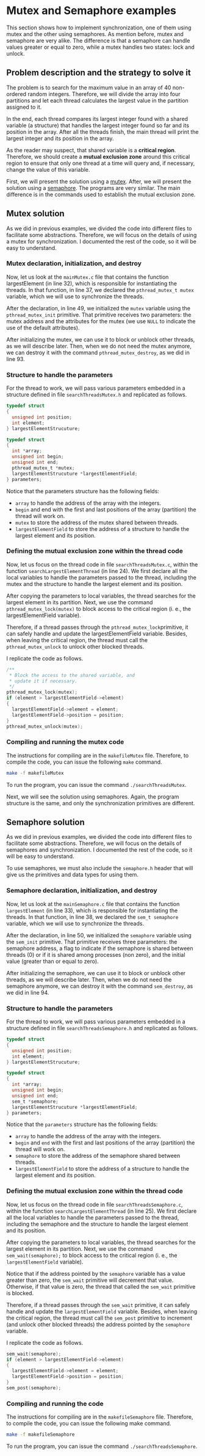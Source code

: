 # Mutex and Semaphore examples
This section shows how to implement synchronization, one of them using mutex and the other using semaphores. As mention before, mutex and semaphore are very alike. The difference is that a semaphore can handle values greater or equal to zero, while a mutex handles two states: lock and unlock.

## Problem description and the strategy to solve it
The problem is to search for the maximum value in an array of 40 non-ordered random integers. Therefore, we will divide the array into four partitions and let each thread calculates the largest value in the partition assigned to it. 

In the end, each thread compares its largest integer found with a shared variable (a structure) that handles the largest integer found so far and its position in the array. After all the threads finish, the main thread will print the largest integer and its position in the array.

As the reader may suspect, that shared variable is a **critical region**. Therefore, we should create a **mutual exclusion zone** around this critical region to ensure that only one thread at a time will query and, if necessary, change the value of this variable.

First, we will present the solution using a [mutex](#Mutex-solution). After, we will present the solution using a [semaphore](#Semaphore-solution). The programs are very similar. The main difference is in the commands used to establish the mutual exclusion zone.

## Mutex solution
As we did in previous examples, we divided the code into different files to facilitate some abstractions. Therefore, we will focus on the details of using a mutex for synchronization. I documented the rest of the code, so it will be easy to understand.

### Mutex declaration, initialization, and destroy

Now, let us look at the ``mainMutex.c`` file that contains the function largestElement (in line 32), which is responsible for instantiating the threads. In that function, in line 37, we declared the ``pthread_mutex_t mutex`` variable, which we will use to synchronize the threads.

After the declaration, in line 49, we initialized the ``mutex`` variable using the ``pthread_mutex_init`` primitive. That primitive receives two parameters: the mutex address and the attributes for the mutex (we use ``NULL`` to indicate the use of the default attributes).

After initializing the mutex, we can use it to block or unblock other threads, as we will describe later. Then, when we do not need the mutex anymore, we can destroy it with the command ``pthread_mutex_destroy``, as we did in line 93.

### Structure to handle the parameters

For the thread to work, we will pass various parameters embedded in a structure defined in file ``searchThreadsMutex.h`` and replicated as follows.

```c
typedef struct
{
  unsigned int position;
  int element;
} largestElementStrucuture;

typedef struct
{
  int *array;
  unsigned int begin;
  unsigned int end;
  pthread_mutex_t *mutex;
  largestElementStrucuture *largestElementField;
} parameters;

```
Notice that the parameters structure has the following fields:
- ``array`` to handle the address of the array with the integers.
- ``begin`` and end with the first and last positions of the array (partition) the thread will work on.
- ``mutex`` to store the address of the mutex shared between threads.
- ``largestElementField`` to store the address of a structure to handle the largest element and its position.

### Defining the mutual exclusion zone within the thread code

Now, let us focus on the thread code in file ``searchThreadsMutex.c``, within the function ``searchLargestElementThread`` (in line 24). We first declare all the local variables to handle the parameters passed to the thread, including the mutex and the structure to handle the largest element and its position.

After copying the parameters to local variables, the thread searches for the largest element in its partition. Next, we use the command ``pthread_mutex_lock(mutex)`` to block access to the critical region (i. e., the largestElementField variable).

Therefore, if a thread passes through the ``pthread_mutex_lock``primitive, it can safely handle and update the largestElementField variable. Besides, when leaving the critical region, the thread must call the ``pthread_mutex_unlock`` to unlock other blocked threads.

I replicate the code as follows.

```c
/**
 * Block the access to the shared variable, and 
 * update it if necessary. 
 */
pthread_mutex_lock(mutex);
if (element > largestElementField->element)
{
  largestElementField->element = element;
  largestElementField->position = position;
}
pthread_mutex_unlock(mutex);
```

### Compiling and running the mutex code

The instructions for compiling are in the ``makefileMutex`` file. Therefore, to compile the code, you can issue the following ``make`` command. 
```sh
make -f makefileMutex
```

To run the program, you can issue the command ``./searchThreadsMutex``.

Next, we will see the solution using semaphores. Again, the program structure is the same, and only the synchronization primitives are different.

## Semaphore solution
As we did in previous examples, we divided the code into different files to facilitate some abstractions. Therefore, we will focus on the details of semaphores and synchronization. I documented the rest of the code, so it will be easy to understand.

To use semaphores, we must also include the ``semaphore.h`` header that will give us the primitives and data types for using them.

### Semaphore declaration, initialization, and destroy
Now, let us look at the ``mainSemaphore.c`` file that contains the function ``largestElement`` (in line 33), which is responsible for instantiating the threads. In that function, in line 38, we declared the ``sem_t semaphore`` variable, which we will use to synchronize the threads.

After the declaration, in line 50, we initialized the ``semaphore`` variable using the ``sem_init`` primitive. That primitive receives three parameters: the semaphore address, a flag to indicate if the semaphore is shared between threads (0) or if it is shared among processes (non zero), and the initial value (greater than or equal to zero). 

After initializing the semaphore, we can use it to block or unblock other threads, as we will describe later. Then, when we do not need the semaphore anymore, we can destroy it with the command ``sem_destroy``, as we did in line 94. 

### Structure to handle the parameters
For the thread to work, we will pass various parameters embedded in a structure defined in file ``searchThreadsSemaphore.h`` and replicated as follows.

```c
typedef struct
{
  unsigned int position;
  int element;
} largestElementStrucuture;

typedef struct
{
  int *array;
  unsigned int begin;
  unsigned int end;
  sem_t *semaphore;
  largestElementStrucuture *largestElementField;
} parameters;
```

Notice that the ``parameters`` structure has the following fields:
- ``array`` to handle the address of the array with the integers.
- ``begin`` and  ``end`` with the first and last positions of the array (partition) the thread will work on.
- ``semaphore`` to store the address of the semaphore shared between threads.
- ``largestElementField`` to store the address of a structure to handle the largest element and its position.

### Defining the mutual exclusion zone within the thread code
Now, let us focus on the thread code in file ``searchThreadsSemaphore.c``, within the function ``searchLargestElementThread`` (in line 25). We first declare all the local variables to handle the parameters passed to the thread, including the semaphore and the structure to handle the largest element and its position.

After copying the parameters to local variables, the thread searches for the largest element in its partition. Next, we use the command ``sem_wait(semaphore);`` to block access to the critical region (i. e., the ``largestElementField`` variable).

Notice that if the address pointed by the ``semaphore`` variable has a value greater than zero, the ``sem_wait`` primitive will decrement that value. Otherwise, if that value is zero, the thread that called the ``sem_wait`` primitive is blocked.

Therefore, if a thread passes through the ``sem_wait`` primitive, it can safely handle and update the ``largestElementField`` variable. Besides, when leaving the critical region, the thread must call the ``sem_post`` primitive to increment (and unlock other blocked threads) the address pointed by the ``semaphore`` variable.

I replicate the code as follows.

```c
sem_wait(semaphore);
if (element > largestElementField->element)
{
  largestElementField->element = element;
  largestElementField->position = position;
}
sem_post(semaphore);
```

### Compiling and running the code
The instructions for compiling are in the ``makefileSemaphore`` file. Therefore, to compile the code, you can issue the following make command.
```sh
make -f makefileSemaphore
```

To run the program, you can issue the command ``./searchThreadsSemaphore``.
